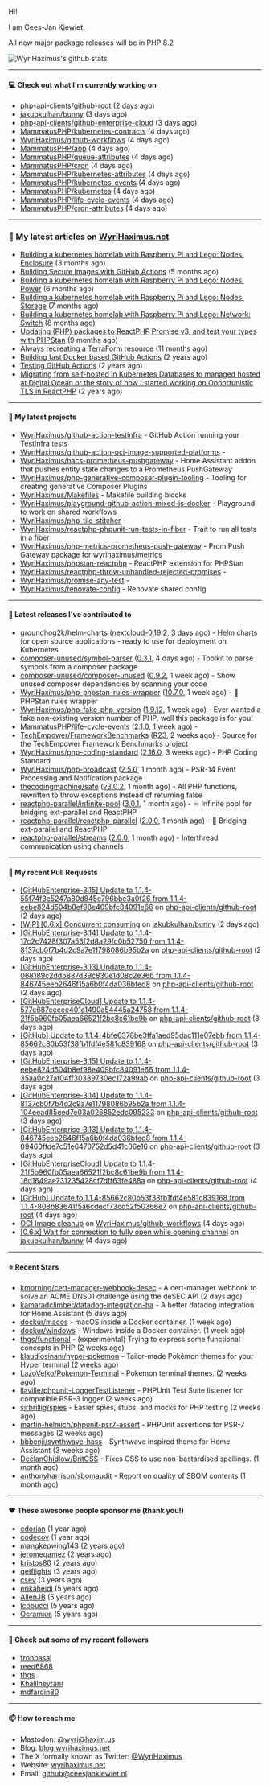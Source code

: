 Hi!

I am Cees-Jan Kiewiet.

All new major package releases will be in PHP 8.2

![WyriHaximus's github stats](https://github-readme-stats.vercel.app/api?username=WyriHaximus&show_icons=true)

---

#### 💻 Check out what I'm currently working on

- [php-api-clients/github-root](https://github.com/php-api-clients/github-root) (2 days ago)
- [jakubkulhan/bunny](https://github.com/jakubkulhan/bunny) (3 days ago)
- [php-api-clients/github-enterprise-cloud](https://github.com/php-api-clients/github-enterprise-cloud) (3 days ago)
- [MammatusPHP/kubernetes-contracts](https://github.com/MammatusPHP/kubernetes-contracts) (4 days ago)
- [WyriHaximus/github-workflows](https://github.com/WyriHaximus/github-workflows) (4 days ago)
- [MammatusPHP/app](https://github.com/MammatusPHP/app) (4 days ago)
- [MammatusPHP/queue-attributes](https://github.com/MammatusPHP/queue-attributes) (4 days ago)
- [MammatusPHP/cron](https://github.com/MammatusPHP/cron) (4 days ago)
- [MammatusPHP/kubernetes-attributes](https://github.com/MammatusPHP/kubernetes-attributes) (4 days ago)
- [MammatusPHP/kubernetes-events](https://github.com/MammatusPHP/kubernetes-events) (4 days ago)
- [MammatusPHP/kubernetes](https://github.com/MammatusPHP/kubernetes) (4 days ago)
- [MammatusPHP/life-cycle-events](https://github.com/MammatusPHP/life-cycle-events) (4 days ago)
- [MammatusPHP/cron-attributes](https://github.com/MammatusPHP/cron-attributes) (4 days ago)

---

### 📜 My latest articles on [WyriHaximus.net](https://blog.wyrihaximus.net/)

- [Building a kubernetes homelab with Raspberry Pi and Lego: Nodes: Enclosure](https://blog.wyrihaximus.net/2024/12/building-a-kubernetes-homelab-with-raspberry-pies-and-lego-nodes-enclosure/) (3 months ago)
- [Building Secure Images with GitHub Actions](https://blog.wyrihaximus.net/2024/10/building-secure-images-with-github-actions/) (5 months ago)
- [Building a kubernetes homelab with Raspberry Pi and Lego: Nodes: Power](https://blog.wyrihaximus.net/2024/09/building-a-kubernetes-homelab-with-raspberry-pies-and-lego-nodes-power/) (6 months ago)
- [Building a kubernetes homelab with Raspberry Pi and Lego: Nodes: Storage](https://blog.wyrihaximus.net/2024/08/building-a-kubernetes-homelab-with-raspberry-pies-and-lego-nodes-storage/) (7 months ago)
- [Building a kubernetes homelab with Raspberry Pi and Lego: Network: Switch](https://blog.wyrihaximus.net/2024/07/building-a-kubernetes-homelab-with-raspberry-pies-and-lego-network-switch/) (8 months ago)
- [Updating (PHP) packages to ReactPHP Promise v3, and test your types with PHPStan](https://blog.wyrihaximus.net/2024/06/updating-php-packages-to-reactphp-promise-v3--and-test-your-types-with-phpstan/) (9 months ago)
- [Always recreating a TerraForm resource](https://blog.wyrihaximus.net/2024/04/always-recreating-a-terraform-resource/) (11 months ago)
- [Building fast Docker based GitHub Actions](https://blog.wyrihaximus.net/2023/03/building-fast-docker-based-github-actions/) (2 years ago)
- [Testing GitHub Actions](https://blog.wyrihaximus.net/2023/03/testing-github-actions/) (2 years ago)
- [Migrating from self-hosted in Kubernetes Databases to managed hosted at Digital Ocean or the story of how I started working on Opportunistic TLS in ReactPHP](https://blog.wyrihaximus.net/2023/01/migrating-from-self-hosted-in-k8s-databases-to-managed-hosted-at-digital-ocean/) (2 years ago)

---

#### 🌱 My latest projects

- [WyriHaximus/github-action-testinfra](https://github.com/WyriHaximus/github-action-testinfra) - GitHub Action running your TestInfra tests
- [WyriHaximus/github-action-oci-image-supported-platforms](https://github.com/WyriHaximus/github-action-oci-image-supported-platforms) - 
- [WyriHaximus/hacs-prometheus-pushgateway](https://github.com/WyriHaximus/hacs-prometheus-pushgateway) - Home Assistant addon that pushes entity state changes to a Prometheus PushGateway
- [WyriHaximus/php-generative-composer-plugin-tooling](https://github.com/WyriHaximus/php-generative-composer-plugin-tooling) - Tooling for creating generative Composer Plugins
- [WyriHaximus/Makefiles](https://github.com/WyriHaximus/Makefiles) - Makefile building blocks
- [WyriHaximus/playground-github-action-mixed-js-docker](https://github.com/WyriHaximus/playground-github-action-mixed-js-docker) - Playground to work on shared workflows
- [WyriHaximus/php-tile-stitcher](https://github.com/WyriHaximus/php-tile-stitcher) - 
- [WyriHaximus/reactphp-phpunit-run-tests-in-fiber](https://github.com/WyriHaximus/reactphp-phpunit-run-tests-in-fiber) - Trait to run all tests in a fiber
- [WyriHaximus/php-metrics-prometheus-push-gateway](https://github.com/WyriHaximus/php-metrics-prometheus-push-gateway) - Prom Push Gateway package for wyrihaximus/metrics
- [WyriHaximus/phpstan-reactphp](https://github.com/WyriHaximus/phpstan-reactphp) - ReactPHP extension for PHPStan
- [WyriHaximus/reactphp-throw-unhandled-rejected-promises](https://github.com/WyriHaximus/reactphp-throw-unhandled-rejected-promises) - 
- [WyriHaximus/promise-any-test](https://github.com/WyriHaximus/promise-any-test) - 
- [WyriHaximus/renovate-config](https://github.com/WyriHaximus/renovate-config) - Renovate shared config

---

#### 🔭 Latest releases I've contributed to

- [groundhog2k/helm-charts](https://github.com/groundhog2k/helm-charts) ([nextcloud-0.19.2](https://github.com/groundhog2k/helm-charts/releases/tag/nextcloud-0.19.2), 3 days ago) - Helm charts for open source applications - ready to use for deployment on Kubernetes
- [composer-unused/symbol-parser](https://github.com/composer-unused/symbol-parser) ([0.3.1](https://github.com/composer-unused/symbol-parser/releases/tag/0.3.1), 4 days ago) - Toolkit to parse symbols from a composer package
- [composer-unused/composer-unused](https://github.com/composer-unused/composer-unused) ([0.9.2](https://github.com/composer-unused/composer-unused/releases/tag/0.9.2), 1 week ago) - Show unused composer dependencies by scanning your code
- [WyriHaximus/php-phpstan-rules-wrapper](https://github.com/WyriHaximus/php-phpstan-rules-wrapper) ([10.7.0](https://github.com/WyriHaximus/php-phpstan-rules-wrapper/releases/tag/10.7.0), 1 week ago) - 🌯 PHPStan rules wrapper
- [WyriHaximus/php-fake-php-version](https://github.com/WyriHaximus/php-fake-php-version) ([1.9.12](https://github.com/WyriHaximus/php-fake-php-version/releases/tag/1.9.12), 1 week ago) - Ever wanted a fake non-existing version number of PHP, well this package is for you!
- [MammatusPHP/life-cycle-events](https://github.com/MammatusPHP/life-cycle-events) ([2.1.0](https://github.com/MammatusPHP/life-cycle-events/releases/tag/2.1.0), 1 week ago) - 
- [TechEmpower/FrameworkBenchmarks](https://github.com/TechEmpower/FrameworkBenchmarks) ([R23](https://github.com/TechEmpower/FrameworkBenchmarks/releases/tag/R23), 2 weeks ago) - Source for the TechEmpower Framework Benchmarks project
- [WyriHaximus/php-coding-standard](https://github.com/WyriHaximus/php-coding-standard) ([2.16.0](https://github.com/WyriHaximus/php-coding-standard/releases/tag/2.16.0), 3 weeks ago) - PHP Coding Standard
- [WyriHaximus/php-broadcast](https://github.com/WyriHaximus/php-broadcast) ([2.5.0](https://github.com/WyriHaximus/php-broadcast/releases/tag/2.5.0), 1 month ago) - PSR-14 Event Processing and Notification package
- [thecodingmachine/safe](https://github.com/thecodingmachine/safe) ([v3.0.2](https://github.com/thecodingmachine/safe/releases/tag/v3.0.2), 1 month ago) - All PHP functions, rewritten to throw exceptions instead of returning false
- [reactphp-parallel/infinite-pool](https://github.com/reactphp-parallel/infinite-pool) ([3.0.1](https://github.com/reactphp-parallel/infinite-pool/releases/tag/3.0.1), 1 month ago) - ♾️ Infinite pool for bridging ext-parallel and ReactPHP
- [reactphp-parallel/reactphp-parallel](https://github.com/reactphp-parallel/reactphp-parallel) ([2.0.0](https://github.com/reactphp-parallel/reactphp-parallel/releases/tag/2.0.0), 1 month ago) - 🌉 Bridging ext-parallel and ReactPHP
- [reactphp-parallel/streams](https://github.com/reactphp-parallel/streams) ([2.0.0](https://github.com/reactphp-parallel/streams/releases/tag/2.0.0), 1 month ago) - Interthread communication using channels

---

#### 🔨 My recent Pull Requests

- [[GitHubEnterprise-3.15] Update to 1.1.4-55f74f3e5247a80d845e796bbe3a0f26 from 1.1.4-eebe824d504b8ef98e409bfc84091e66](https://github.com/php-api-clients/github-root/pull/1583) on [php-api-clients/github-root](https://github.com/php-api-clients/github-root) (2 days ago)
- [[WIP] [0.6.x] Concurrent consuming](https://github.com/jakubkulhan/bunny/pull/171) on [jakubkulhan/bunny](https://github.com/jakubkulhan/bunny) (2 days ago)
- [[GitHubEnterprise-3.14] Update to 1.1.4-17c2c7428f307a53f2d8a29fc0b52750 from 1.1.4-8137cb0f7b4d2c9a7e11798086b95b2a](https://github.com/php-api-clients/github-root/pull/1582) on [php-api-clients/github-root](https://github.com/php-api-clients/github-root) (2 days ago)
- [[GitHubEnterprise-3.13] Update to 1.1.4-068189c2ddb887d39c830e1d08c2e36b from 1.1.4-846745eeb2646f15a6b0f4da036bfed8](https://github.com/php-api-clients/github-root/pull/1581) on [php-api-clients/github-root](https://github.com/php-api-clients/github-root) (2 days ago)
- [[GitHubEnterpriseCloud] Update to 1.1.4-577e687ceeee401a1490a54445a24758 from 1.1.4-21f5b960fb05aea66521f2bc8c61be9b](https://github.com/php-api-clients/github-root/pull/1580) on [php-api-clients/github-root](https://github.com/php-api-clients/github-root) (3 days ago)
- [[GitHub] Update to 1.1.4-4bfe6378be3ffa1aed95dac111e07ebb from 1.1.4-85662c80b53f38fb1fdf4e581c839168](https://github.com/php-api-clients/github-root/pull/1579) on [php-api-clients/github-root](https://github.com/php-api-clients/github-root) (3 days ago)
- [[GitHubEnterprise-3.15] Update to 1.1.4-eebe824d504b8ef98e409bfc84091e66 from 1.1.4-35aa0c27af04ff30389730ec172a99ab](https://github.com/php-api-clients/github-root/pull/1578) on [php-api-clients/github-root](https://github.com/php-api-clients/github-root) (3 days ago)
- [[GitHubEnterprise-3.14] Update to 1.1.4-8137cb0f7b4d2c9a7e11798086b95b2a from 1.1.4-104eead85eed7e03a026852edc095233](https://github.com/php-api-clients/github-root/pull/1577) on [php-api-clients/github-root](https://github.com/php-api-clients/github-root) (3 days ago)
- [[GitHubEnterprise-3.13] Update to 1.1.4-846745eeb2646f15a6b0f4da036bfed8 from 1.1.4-09460ffde7c51e6470752d5d41c06e16](https://github.com/php-api-clients/github-root/pull/1576) on [php-api-clients/github-root](https://github.com/php-api-clients/github-root) (3 days ago)
- [[GitHubEnterpriseCloud] Update to 1.1.4-21f5b960fb05aea66521f2bc8c61be9b from 1.1.4-18d1649ae731235428cf7dff63fe488a](https://github.com/php-api-clients/github-root/pull/1575) on [php-api-clients/github-root](https://github.com/php-api-clients/github-root) (4 days ago)
- [[GitHub] Update to 1.1.4-85662c80b53f38fb1fdf4e581c839168 from 1.1.4-808b83641f5a6cdecf73cd52f50366e7](https://github.com/php-api-clients/github-root/pull/1574) on [php-api-clients/github-root](https://github.com/php-api-clients/github-root) (4 days ago)
- [OCI Image cleanup](https://github.com/WyriHaximus/github-workflows/pull/65) on [WyriHaximus/github-workflows](https://github.com/WyriHaximus/github-workflows) (4 days ago)
- [[0.6.x] Wait for connection to fully open while opening channel](https://github.com/jakubkulhan/bunny/pull/169) on [jakubkulhan/bunny](https://github.com/jakubkulhan/bunny) (4 days ago)

---

#### ⭐ Recent Stars

- [kmorning/cert-manager-webhook-desec](https://github.com/kmorning/cert-manager-webhook-desec) - A cert-manager webhook to solve an ACME DNS01 challenge using the deSEC API (2 days ago)
- [kamaradclimber/datadog-integration-ha](https://github.com/kamaradclimber/datadog-integration-ha) - A better datadog integration for Home Assistant (5 days ago)
- [dockur/macos](https://github.com/dockur/macos) - macOS inside a Docker container. (1 week ago)
- [dockur/windows](https://github.com/dockur/windows) - Windows inside a Docker container. (1 week ago)
- [thgs/functional](https://github.com/thgs/functional) - (experimental) Trying to express some functional concepts in PHP (2 weeks ago)
- [klaudiosinani/hyper-pokemon](https://github.com/klaudiosinani/hyper-pokemon) - Tailor-made Pokémon themes for your Hyper terminal (2 weeks ago)
- [LazoVelko/Pokemon-Terminal](https://github.com/LazoVelko/Pokemon-Terminal) - Pokemon terminal themes. (2 weeks ago)
- [llaville/phpunit-LoggerTestListener](https://github.com/llaville/phpunit-LoggerTestListener) - PHPUnit Test Suite listener for compatible PSR-3 logger (2 weeks ago)
- [sirbrillig/spies](https://github.com/sirbrillig/spies) - Easier spies, stubs, and mocks for PHP testing (2 weeks ago)
- [martin-helmich/phpunit-psr7-assert](https://github.com/martin-helmich/phpunit-psr7-assert) - PHPUnit assertions for PSR-7 messages (2 weeks ago)
- [bbbenji/synthwave-hass](https://github.com/bbbenji/synthwave-hass) - Synthwave inspired theme for Home Assistant (3 weeks ago)
- [DeclanChidlow/BritCSS](https://github.com/DeclanChidlow/BritCSS) - Fixes CSS to use non-bastardised spellings. (1 month ago)
- [anthonyharrison/sbomaudit](https://github.com/anthonyharrison/sbomaudit) - Report on quality of SBOM contents (1 month ago)

---

#### ❤️ These awesome people sponsor me (thank you!)

- [edorian](https://github.com/edorian) (1 year ago)
- [codecov](https://github.com/codecov) (1 year ago)
- [mangkepwing143](https://github.com/mangkepwing143) (2 years ago)
- [jeromegamez](https://github.com/jeromegamez) (2 years ago)
- [kristos80](https://github.com/kristos80) (2 years ago)
- [getflights](https://github.com/getflights) (3 years ago)
- [csev](https://github.com/csev) (3 years ago)
- [erikaheidi](https://github.com/erikaheidi) (5 years ago)
- [AllenJB](https://github.com/AllenJB) (5 years ago)
- [lcobucci](https://github.com/lcobucci) (5 years ago)
- [Ocramius](https://github.com/Ocramius) (5 years ago)

---

#### 👯 Check out some of my recent followers

- [fronbasal](https://github.com/fronbasal)
- [reed6868](https://github.com/reed6868)
- [thgs](https://github.com/thgs)
- [Khalilheyrani](https://github.com/Khalilheyrani)
- [mdfardin80](https://github.com/mdfardin80)

---

#### 📫 How to reach me

- Mastodon: [@wyri@haxim.us](https://toot-toot.wyrihaxim.us/@wyri)
- Blog: [blog.wyrihaximus.net](https://blog.wyrihaximus.net/)
- The X formally known as Twitter: [@WyriHaximus](https://twitter.com/WyriHaximus)
- Website: [wyrihaximus.net](https://wyrihaximus.net/)
- Email: [github@ceesjankiewiet.nl](mailto:github@ceesjankiewiet.nl)
